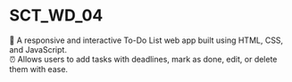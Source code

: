 # SCT_WD_04
📝 A responsive and interactive To-Do List web app built using HTML, CSS, and JavaScript.  
⏰ Allows users to add tasks with deadlines, mark as done, edit, or delete them with ease.
